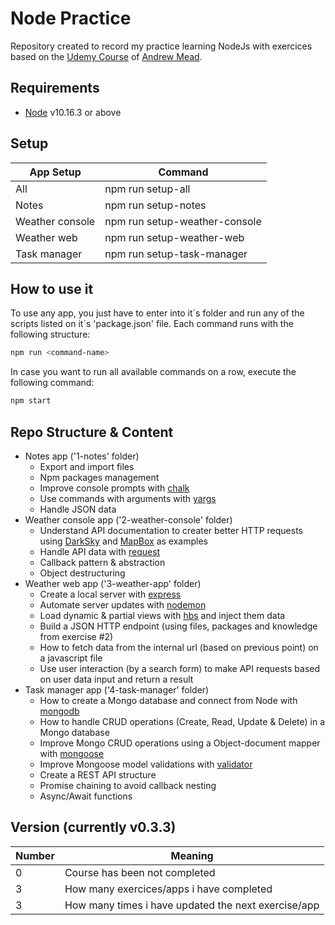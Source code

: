 # Node Practice
Repository created to record my practice learning NodeJs with exercices based on the [Udemy Course](https://www.udemy.com/course/the-complete-nodejs-developer-course-2) of [Andrew Mead](https://www.udemy.com/user/andrewmead/).

## Requirements
 - [Node](https://nodejs.org/en/download/) v10.16.3 or above

## Setup
| App Setup | Command |
| ------ | ------ |
| All | npm run setup-all |
| Notes | npm run setup-notes |
| Weather console | npm run setup-weather-console |
| Weather web | npm run setup-weather-web |
| Task manager | npm run setup-task-manager |

## How to use it
To use any app, you just have to enter into it´s folder and run any of the scripts listed on it´s 'package.json' file. Each command runs with the following structure:
```sh
npm run <command-name>
```
In case you want to run all available commands on a row, execute the following command:
```sh
npm start
```

## Repo Structure & Content
 - Notes app ('1-notes' folder)
    - Export and import files
    - Npm packages management
    - Improve console prompts with [chalk](https://www.npmjs.com/package/chalk)
    - Use commands with arguments with [yargs](https://www.npmjs.com/package/yargs)
    - Handle JSON data
 - Weather console app ('2-weather-console' folder)
    - Understand API documentation to creater better HTTP requests using [DarkSky](darksky.net/dev) and [MapBox](docs.mapbox.com/api) as examples
    - Handle API data with [request](https://www.npmjs.com/package/request)
    - Callback pattern & abstraction
    - Object destructuring
 - Weather web app ('3-weather-app' folder)
    - Create a local server with [express](https://www.npmjs.com/package/express)
    - Automate server updates with [nodemon](https://www.npmjs.com/package/nodemon)
    - Load dynamic & partial views with [hbs](https://www.npmjs.com/package/hbs) and inject them data
    - Build a JSON HTTP endpoint (using files, packages and knowledge from exercise #2)
    - How to fetch data from the internal url (based on previous point) on a javascript file
    - Use user interaction (by a search form) to make API requests based on user data input and return a result
 - Task manager app ('4-task-manager' folder)
    - How to create a Mongo database and connect from Node with [mongodb](https://www.npmjs.com/package/mongodb)
    - How to handle CRUD operations (Create, Read, Update & Delete) in a Mongo database
    - Improve Mongo CRUD operations using a Object-document mapper with [mongoose](https://www.npmjs.com/package/mongoose)
    - Improve Mongoose model validations with [validator](https://www.npmjs.com/package/validator)
    - Create a REST API structure
    - Promise chaining to avoid callback nesting
    - Async/Await functions

 ## Version (currently v0.3.3)
| Number | Meaning |
| ------ | ------ |
| 0 | Course has been not completed |
| 3 | How many exercices/apps i have completed |
| 3 | How many times i have updated the next exercise/app |